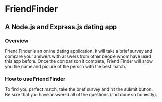 # FriendFinder
## A Node.js and Express.js dating app

### Overview
Friend Finder is an online dating application. It will take a brief survey and compare your answers with answers from other people whom have used this app before. Once the comparison it complete, Friend Finder will show you the name and picture of the person with the best match.

### How to use Friend Finder
To find you perfect match, take the brief survey and hit the submit button. Be sure that you have answered all of the questions (and done so honestly).
